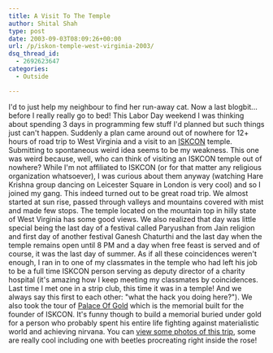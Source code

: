 ```yaml
---
title: A Visit To The Temple
author: Shital Shah
type: post
date: 2003-09-03T08:09:26+00:00
url: /p/iskon-temple-west-virginia-2003/
dsq_thread_id:
  - 2692623647
categories:
  - Outside

---
```

I'd to just help my neighbour to find her run-away cat. Now a last blogbit... before I really really go to bed! This Labor Day weekend I was thinking about spending 3 days in programming few stuff I'd planned but such things just can't happen. Suddenly a plan came around out of nowhere for 12+ hours of road trip to West Virginia and a visit to an [ISKCON][1] temple. Submitting to spontaneous weird idea seems to be my weakness. This one was weird because, well, who can think of visiting an ISKCON temple out of nowhere? While I'm not affiliated to ISKCON (or for that matter any religious organization whatsoever), I was curious about them anyway (watching Hare Krishna group dancing on Leicester Square in London is very cool) and so I joined my gang. This indeed turned out to be great road trip. We almost started at sun rise, passed through valleys and mountains covered with mist and made few stops. The temple located on the mountain top in hilly state of West Virginia has some good views. We also realized that day was little special being the last day of a festival called Paryushan from Jain religion and first day of another festival Ganesh Chaturthi and the last day when the temple remains open until 8 PM and a day when free feast is served and of course, it was the last day of summer. As if all these coincidences weren't enough, I ran in to one of my classmates in the temple who had left his job to be a full time ISKCON person serving as deputy director of a charity hospital (it's amazing how I keep meeting my classmates by coincidences. Last time I met one in a strip club, this time it was in a temple! And we always say this first to each other: "what the hack you doing here?"). We also took the tour of [Palace Of Gold][2] which is the memorial built for the founder of ISKCON. It's funny though to build a memorial buried under gold for a person who probably spent his entire life fighting against materialistic world and achieving nirvana. You can [view some photos of this trip][3], some are really cool including one with beetles procreating right inside the rose!

 [1]: http://www.iskcon.org
 [2]: http://www.palaceofgold.com
 [3]: http://www.dotphoto.com/go.asp?l=sytel&AID=1009419&Pres=Y